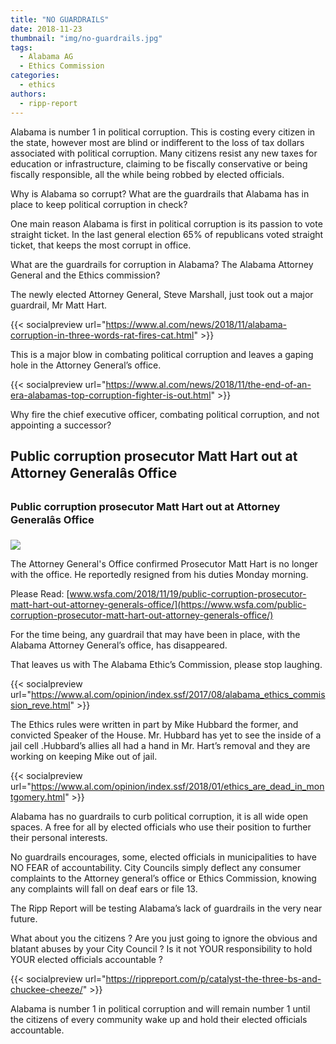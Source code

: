 ```yaml
---
title: "NO GUARDRAILS"
date: 2018-11-23
thumbnail: "img/no-guardrails.jpg"
tags:
  - Alabama AG
  - Ethics Commission
categories: 
  - ethics
authors: 
  - ripp-report
---
```


Alabama is number 1 in political corruption. This is costing every citizen in the state, however most are blind or indifferent to the loss of tax dollars associated with political corruption. Many citizens resist any new taxes for education or infrastructure, claiming to be fiscally conservative or being fiscally responsible, all the while being robbed by elected officials.

Why is Alabama so corrupt? What are the guardrails that Alabama has in place to keep political corruption in check?

One main reason Alabama is first in political corruption is its passion to vote straight ticket. In the last general election 65% of republicans voted straight ticket, that keeps the most corrupt in office.

What are the guardrails for corruption in Alabama? The Alabama Attorney General and the Ethics commission?

The newly elected Attorney General, Steve Marshall, just took out a major guardrail, Mr Matt Hart.

{{< socialpreview url="https://www.al.com/news/2018/11/alabama-corruption-in-three-words-rat-fires-cat.html" >}}

This is a major blow in combating political corruption and leaves a gaping hole in the Attorney General’s office.

{{< socialpreview url="https://www.al.com/news/2018/11/the-end-of-an-era-alabamas-top-corruption-fighter-is-out.html" >}}

Why fire the chief executive officer, combating political corruption, and not appointing a successor?

## Public corruption prosecutor Matt Hart out at Attorney Generalâs Office

### Public corruption prosecutor Matt Hart out at Attorney Generalâs Office

![](http://www.wsfa.com/resizer/Z34PVtGmfzq8j1DHnSkmLuysbXg=/1200x0/arc-anglerfish-arc2-prod-raycom.s3.amazonaws.com/public/ZY3MALQHP5CUPO5QTMNV5WCOAQ.jpg)

The Attorney General's Office confirmed Prosecutor Matt Hart is no longer with the office. He reportedly resigned from his duties Monday morning.

Please Read: [www.wsfa.com/2018/11/19/public-corruption-prosecutor-matt-hart-out-attorney-generals-office/](https://www.wsfa.com/public-corruption-prosecutor-matt-hart-out-attorney-generals-office/)

For the time being, any guardrail that may have been in place, with the Alabama Attorney General’s office, has disappeared.

That leaves us with The Alabama Ethic’s Commission, please stop laughing.

{{< socialpreview url="https://www.al.com/opinion/index.ssf/2017/08/alabama_ethics_commission_reve.html" >}}

The Ethics rules were written in part by Mike Hubbard the former, and convicted Speaker of the House. Mr. Hubbard has yet to see the inside of a jail cell .Hubbard’s allies all had a hand in Mr. Hart’s removal and they are working on keeping Mike out of jail.

{{< socialpreview url="https://www.al.com/opinion/index.ssf/2018/01/ethics_are_dead_in_montgomery.html" >}}

Alabama has no guardrails to curb political corruption, it is all wide open spaces. A free for all by elected officials who use their position to further their personal interests.

No guardrails encourages, some, elected officials in municipalities to have NO FEAR of accountability. City Councils simply deflect any consumer complaints to the Attorney general’s office or Ethics Commission, knowing any complaints will fall on deaf ears or file 13.

The Ripp Report will be testing Alabama’s lack of guardrails in the very near future.

What about you the citizens ? Are you just going to ignore the obvious and blatant abuses by your City Council ? Is it not YOUR responsibility to hold YOUR elected officials accountable ?

{{< socialpreview url="https://rippreport.com/p/catalyst-the-three-bs-and-chuckee-cheeze/" >}}

Alabama is number 1 in political corruption and will remain number 1 until the citizens of every community wake up and hold their elected officials accountable.
